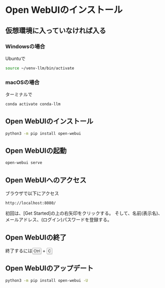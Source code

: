 # Open WebUIのインストール

## 仮想環境に入っていなければ入る

### Windowsの場合
Ubuntuで
```sh
source ~/venv-llm/bin/activate
```

### macOSの場合
ターミナルで
```sh
conda activate conda-llm
```
## Open WebUIのインストール
```sh
python3 -m pip install open-webui
```

## Open WebUIの起動
```sh
open-webui serve
```

## Open WebUIへのアクセス

ブラウザで以下にアクセス
```
http://localhost:8080/
```

初回は、[Get Started]の上の右矢印をクリックする。
そして、名前(表示名)、メールアドレス、(ログイン)パスワードを登録する。

## Open WebUIの終了
終了するには<kbd class="keyboard-key nowrap" lang="en" style="border: 1px solid #aaa; border-radius: 2px; box-shadow: 1px 2px 2px #ddd; background-color: #f9f9f9; background-image: linear-gradient(top, #eee, #f9f9f9, #eee); padding: 1px 3px; font-family: inherit; font-size: 0.85em;">Ctrl</kbd>
+
<kbd class="keyboard-key nowrap" lang="en" style="border: 1px solid #aaa; border-radius: 2px; box-shadow: 1px 2px 2px #ddd; background-color: #f9f9f9; background-image: linear-gradient(top, #eee, #f9f9f9, #eee); padding: 1px 3px; font-family: inherit; font-size: 0.85em;">C</kbd>

## Open WebUIのアップデート
```sh
python3 -m pip install open-webui -U
```
